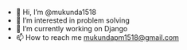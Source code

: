 - 👋 Hi, I’m @mukunda1518
- 👀 I’m interested in problem solving
- 🌱 I’m currently working on Django
- 📫 How to reach me mukundapm1518@gmail.com

<!---
mukunda1518/mukunda1518 is a ✨ special ✨ repository because its `README.md` (this file) appears on your GitHub profile.
You can click the Preview link to take a look at your changes.
--->
